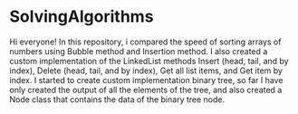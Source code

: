 # SolvingAlgorithms
Hi everyone!
In this repository, i compared the speed of sorting arrays of numbers using Bubble method and Insertion method.
I also created a custom implementation of the LinkedList methods Insert (head, tail, and by index), Delete (head, tail, and by index), Get all list items, and Get item by index.
I started to create custom implementation binary tree, so far I have only created the output of all the elements of the tree, 
and also created a Node class that contains the data of the binary tree node. 
